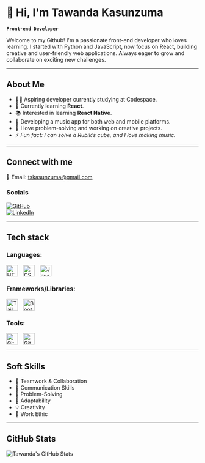 # 👋 Hi, I'm Tawanda Kasunzuma

**`Front-end Developer`**

Welcome to my Github! I'm a passionate front-end developer who loves learning. I started with Python and JavaScript, now focus on React, building creative and user-friendly web applications. Always eager to grow and collaborate on exciting new challenges.

---

## About Me

- 🙋‍♂️ Aspiring developer currently studying at Codespace.  
- 🌱 Currently learning **React**. 
- 📚 Interested in learning **React Native**.
- 🧱 Developing a music app for both web and mobile platforms.  
- 🤖 I love problem-solving and working on creative projects.
- ⚡ *Fun fact: I can solve a Rubik’s cube, and I love making music.*

---

## Connect with me

📧 Email: [tskasunzuma@gmail.com](mailto:tskasunzuma@gmail.com)  

### Socials  

[![GitHub](https://img.shields.io/badge/-GitHub-181717?style=flat&logo=github&logoColor=white)](https://github.com/tawandakasunzuma)  
[![LinkedIn](https://img.shields.io/badge/-LinkedIn-blue?style=flat&logo=linkedin&logoColor=white)](https://www.linkedin.com/in/tawanda-kasunzuma/)  

---

## Tech stack

### Languages:

<p align="left">
  <img align="center" alt="HTML" width="30px" style="padding-right:10px;" src="https://cdn.jsdelivr.net/gh/devicons/devicon/icons/html5/html5-plain.svg" />
  <img align="center" alt="CSS" width="30px" style="padding-right:10px;" src="https://cdn.jsdelivr.net/gh/devicons/devicon/icons/css3/css3-plain.svg" />
  <img align="center" alt="JavaScript" width="30px" style="padding-right:10px;" src="https://cdn.jsdelivr.net/gh/devicons/devicon@latest/icons/javascript/javascript-original.svg" />
</p>

### Frameworks/Libraries:

<p align="left">
  <img align="center" alt="Tailwind CSS" width="30px" style="padding-right:10px;" src="https://cdn.jsdelivr.net/gh/devicons/devicon@latest/icons/tailwindcss/tailwindcss-original.svg" />
  <img align="center" alt="Bootstrap" width="30px" style="padding-right:10px;" src="https://cdn.jsdelivr.net/gh/devicons/devicon@latest/icons/bootstrap/bootstrap-original.svg" />
</p>

### Tools:

<p align="left">
  <img align="center" alt="Git" width="30px" style="padding-right:10px;" src="https://cdn.jsdelivr.net/gh/devicons/devicon/icons/git/git-original.svg" />
  <img align="center" alt="GitHub" width="30px" style="padding-right:10px;" src="https://cdn.jsdelivr.net/gh/devicons/devicon/icons/github/github-original.svg" />
</p>

---

## Soft Skills

- 🤝 Teamwork & Collaboration
- 📢 Communication Skills
- 🎯 Problem-Solving
- 🚀 Adaptability
- 💡 Creativity
- 💪 Work Ethic

---

## GitHub Stats

![Tawanda's GitHub Stats](https://github-readme-stats.vercel.app/api?username=tawandakasunzuma&theme=graywhite&show_icons=true)

